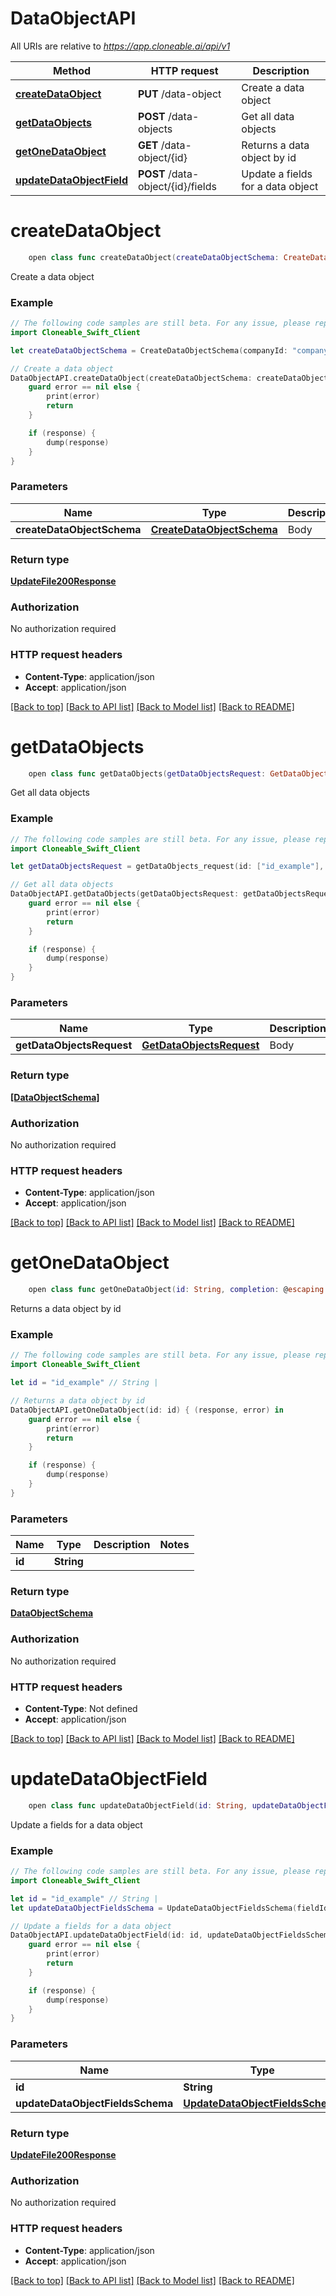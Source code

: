 # DataObjectAPI

All URIs are relative to *https://app.cloneable.ai/api/v1*

Method | HTTP request | Description
------------- | ------------- | -------------
[**createDataObject**](DataObjectAPI.md#createdataobject) | **PUT** /data-object | Create a data object
[**getDataObjects**](DataObjectAPI.md#getdataobjects) | **POST** /data-objects | Get all data objects
[**getOneDataObject**](DataObjectAPI.md#getonedataobject) | **GET** /data-object/{id} | Returns a data object by id
[**updateDataObjectField**](DataObjectAPI.md#updatedataobjectfield) | **POST** /data-object/{id}/fields | Update a fields for a data object


# **createDataObject**
```swift
    open class func createDataObject(createDataObjectSchema: CreateDataObjectSchema? = nil, completion: @escaping (_ data: UpdateFile200Response?, _ error: Error?) -> Void)
```

Create a data object

### Example
```swift
// The following code samples are still beta. For any issue, please report via http://github.com/OpenAPITools/openapi-generator/issues/new
import Cloneable_Swift_Client

let createDataObjectSchema = CreateDataObjectSchema(companyId: "companyId_example", createdAt: Date(), createdBy: "createdBy_example", fields: [DataObjectSchema_fields_inner(arraySubType: "arraySubType_example", displayName: "displayName_example", fieldId: "fieldId_example", linkedObjectDisplayName: "linkedObjectDisplayName_example", linkedObjectName: "linkedObjectName_example", linkedObjectRevision: 123, linkedObjectTemplateId: "linkedObjectTemplateId_example", modifiedAt: Date(), modifiedBy: "modifiedBy_example", name: "name_example", storedValue: "storedValue_example", type: "type_example")], modifiedAt: Date(), objectDescription: "objectDescription_example", objectDisplayName: "objectDisplayName_example", objectTemplateId: "objectTemplateId_example", objectName: "objectName_example", objectRevision: 123, objectTemplateRevision: 123, typeRefId: "typeRefId_example") // CreateDataObjectSchema | Body (optional)

// Create a data object
DataObjectAPI.createDataObject(createDataObjectSchema: createDataObjectSchema) { (response, error) in
    guard error == nil else {
        print(error)
        return
    }

    if (response) {
        dump(response)
    }
}
```

### Parameters

Name | Type | Description  | Notes
------------- | ------------- | ------------- | -------------
 **createDataObjectSchema** | [**CreateDataObjectSchema**](CreateDataObjectSchema.md) | Body | [optional] 

### Return type

[**UpdateFile200Response**](UpdateFile200Response.md)

### Authorization

No authorization required

### HTTP request headers

 - **Content-Type**: application/json
 - **Accept**: application/json

[[Back to top]](#) [[Back to API list]](../README.md#documentation-for-api-endpoints) [[Back to Model list]](../README.md#documentation-for-models) [[Back to README]](../README.md)

# **getDataObjects**
```swift
    open class func getDataObjects(getDataObjectsRequest: GetDataObjectsRequest? = nil, completion: @escaping (_ data: [DataObjectSchema]?, _ error: Error?) -> Void)
```

Get all data objects

### Example
```swift
// The following code samples are still beta. For any issue, please report via http://github.com/OpenAPITools/openapi-generator/issues/new
import Cloneable_Swift_Client

let getDataObjectsRequest = getDataObjects_request(id: ["id_example"], filters: getDataObjects_request_filters(companyId: "companyId_example", createdBy: "createdBy_example", createdAt: "createdAt_example", typeRefId: "typeRefId_example", active: false, environment: "environment_example"), latest: "latest_example") // GetDataObjectsRequest | Body (optional)

// Get all data objects
DataObjectAPI.getDataObjects(getDataObjectsRequest: getDataObjectsRequest) { (response, error) in
    guard error == nil else {
        print(error)
        return
    }

    if (response) {
        dump(response)
    }
}
```

### Parameters

Name | Type | Description  | Notes
------------- | ------------- | ------------- | -------------
 **getDataObjectsRequest** | [**GetDataObjectsRequest**](GetDataObjectsRequest.md) | Body | [optional] 

### Return type

[**[DataObjectSchema]**](DataObjectSchema.md)

### Authorization

No authorization required

### HTTP request headers

 - **Content-Type**: application/json
 - **Accept**: application/json

[[Back to top]](#) [[Back to API list]](../README.md#documentation-for-api-endpoints) [[Back to Model list]](../README.md#documentation-for-models) [[Back to README]](../README.md)

# **getOneDataObject**
```swift
    open class func getOneDataObject(id: String, completion: @escaping (_ data: DataObjectSchema?, _ error: Error?) -> Void)
```

Returns a data object by id

### Example
```swift
// The following code samples are still beta. For any issue, please report via http://github.com/OpenAPITools/openapi-generator/issues/new
import Cloneable_Swift_Client

let id = "id_example" // String | 

// Returns a data object by id
DataObjectAPI.getOneDataObject(id: id) { (response, error) in
    guard error == nil else {
        print(error)
        return
    }

    if (response) {
        dump(response)
    }
}
```

### Parameters

Name | Type | Description  | Notes
------------- | ------------- | ------------- | -------------
 **id** | **String** |  | 

### Return type

[**DataObjectSchema**](DataObjectSchema.md)

### Authorization

No authorization required

### HTTP request headers

 - **Content-Type**: Not defined
 - **Accept**: application/json

[[Back to top]](#) [[Back to API list]](../README.md#documentation-for-api-endpoints) [[Back to Model list]](../README.md#documentation-for-models) [[Back to README]](../README.md)

# **updateDataObjectField**
```swift
    open class func updateDataObjectField(id: String, updateDataObjectFieldsSchema: UpdateDataObjectFieldsSchema? = nil, completion: @escaping (_ data: UpdateFile200Response?, _ error: Error?) -> Void)
```

Update a fields for a data object

### Example
```swift
// The following code samples are still beta. For any issue, please report via http://github.com/OpenAPITools/openapi-generator/issues/new
import Cloneable_Swift_Client

let id = "id_example" // String | 
let updateDataObjectFieldsSchema = UpdateDataObjectFieldsSchema(fieldId: "fieldId_example", linkedObjectDisplayName: "linkedObjectDisplayName_example", linkedObjectName: "linkedObjectName_example", linkedObjectRevision: 123, linkedObjectTemplateId: "linkedObjectTemplateId_example", modifiedAt: Date(), modifiedBy: "modifiedBy_example", storedValue: "storedValue_example") // UpdateDataObjectFieldsSchema | Body (optional)

// Update a fields for a data object
DataObjectAPI.updateDataObjectField(id: id, updateDataObjectFieldsSchema: updateDataObjectFieldsSchema) { (response, error) in
    guard error == nil else {
        print(error)
        return
    }

    if (response) {
        dump(response)
    }
}
```

### Parameters

Name | Type | Description  | Notes
------------- | ------------- | ------------- | -------------
 **id** | **String** |  | 
 **updateDataObjectFieldsSchema** | [**UpdateDataObjectFieldsSchema**](UpdateDataObjectFieldsSchema.md) | Body | [optional] 

### Return type

[**UpdateFile200Response**](UpdateFile200Response.md)

### Authorization

No authorization required

### HTTP request headers

 - **Content-Type**: application/json
 - **Accept**: application/json

[[Back to top]](#) [[Back to API list]](../README.md#documentation-for-api-endpoints) [[Back to Model list]](../README.md#documentation-for-models) [[Back to README]](../README.md)


